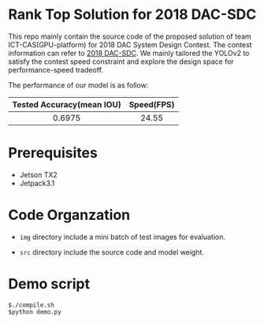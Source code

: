 # Rank Top Solution for 2018 DAC-SDC

This repo mainly contain the source code of the proposed solution of team ICT-CAS(GPU-platform) for 2018 DAC System Design Contest. The contest information can refer to [2018 DAC-SDC](http://www.cse.cuhk.edu.hk/~byu/2018-DAC-SDC/index.html). We mainly tailored the YOLOv2 to satisfy the contest speed constraint and explore the design space for performance-speed tradeoff. 

The performance of our model is as follow:

| Tested Accuracy(mean IOU) | Speed(FPS)|
|:-----:|:-----:|
|0.6975|24.55|


# Prerequisites

- Jetson TX2
- Jetpack3.1

# Code Organzation
- `img` directory include a mini batch of test images for evaluation.

- `src` directory include the source code and model weight.

# Demo script
```
$./compile.sh
$python demo.py
```